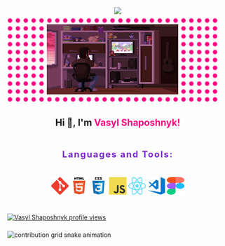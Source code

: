<div align="center">
  <img src="https://readme-typing-svg.demolab.com?font=Red+Hat+Mono&weight=300&size=26&pause=2000&color=FF0080&center=true&width=1000&lines=Front-end+web+and+app+developer" />
</div>

<div align="center" style="width: 480px; padding: 20px 0; background-image: radial-gradient(#ff0080 4px, transparent 6px); background-size: 18px 18px; background-position: center;">
  <img src="./assets/pixel_art.gif" width="300"/>
</div>

<h2 align="center">Hi 👋, I'm <span style="color: #ff0080;">Vasyl Shaposhnyk!</span></h2>

<h3 align="center" style="padding: 20px 0; font-size: 20px; font-weight: 700; letter-spacing: 0.1em; color: #7928ca;">Languages and Tools:</h3>
<div align="center" style="margin-bottom: 40px;">
    <img src="./assets/git-logo.svg" alt="git" width="40" height="40"/>
    <img src="./assets/html5-logo.svg" alt="html5" width="40" height="40"/>
    <img src="./assets/css3-logo.svg" alt="css3" width="40" height="40"/>
    <img src="./assets/js-logo.png" alt="javascript" width="40" height="40"/>
    <img src="./assets/react-icon.svg" alt="react" width="40" height="40"/>
    <img src="./assets/vscode-logo.png" alt="vscode" width="40" height="40"/>
    <img src="./assets/figma-logo.svg" alt="figma" width="40" height="40"/>
</div>

###

[![Vasyl Shaposhnyk profile views](https://u8views.com/api/v1/github/profiles/118126367/views/day-week-month-total-count.svg)](https://u8views.com/github/Vasyl24)

###

<picture>
  <source
    media="(prefers-color-scheme: dark)"
    srcset="https://raw.githubusercontent.com/Vasyl24/snk/output/github-contribution-grid-snake-dark.svg"
  />
  <source
    media="(prefers-color-scheme: light)"
    srcset="https://raw.githubusercontent.com/Vasyl24/snk/output/github-contribution-grid-snake.svg"
  />
  <img
    alt=" contribution grid snake animation"
    src="https://raw.githubusercontent.com/Vasyl24/Vasyl24/snk/output/github-contribution-grid-snake.svg"
  />
</picture>

###
